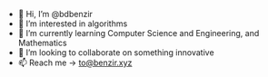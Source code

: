 - 👋 Hi, I’m @bdbenzir
- 👀 I’m interested in algorithms
- 🌱 I’m currently learning Computer Science and Engineering, and Mathematics
- 💞️ I’m looking to collaborate on something innovative
- 📫 Reach me -> to@benzir.xyz

<!---
bdbenzir/bdbenzir is a ✨ special ✨ repository because its `README.md` (this file) appears on your GitHub profile.
You can click the Preview link to take a look at your changes.
--->

